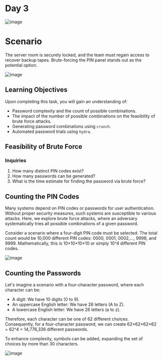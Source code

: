 # Day 3

![image](https://github.com/W4W1R3/Advent-Of-Cyber-2023-Walkthroughs/assets/57982315/40a1d025-4fe8-4490-acdd-5bcdf22193f2)

# Scenario

The server room is securely locked, and the team must regain access to recover backup tapes. Brute-forcing the PIN panel stands out as the potential option.

![image](https://github.com/W4W1R3/Advent-Of-Cyber-2023-Walkthroughs/assets/57982315/be86e8da-1c7a-4a1f-9d83-d0cc82af0cbe)


## Learning Objectives

Upon completing this task, you will gain an understanding of:

- Password complexity and the count of possible combinations.
- The impact of the number of possible combinations on the feasibility of brute force attacks.
- Generating password combinations using `crunch`.
- Automated password trials using `hydra`.

## Feasibility of Brute Force

### Inquiries

1. How many distinct PIN codes exist?
2. How many passwords can be generated?
3. What is the time estimate for finding the password via brute force?

## Counting the PIN Codes

Many systems depend on PIN codes or passwords for user authentication. Without proper security measures, such systems are susceptible to various attacks. Here, we explore brute force attacks, where an adversary systematically tries all possible combinations of a given password.

Consider a scenario where a four-digit PIN code must be selected. The total count would be 10,000 different PIN codes: 0000, 0001, 0002,..., 9998, and 9999. Mathematically, this is 10×10×10×10 or simply 10^4 different PIN codes.

![image](https://github.com/W4W1R3/Advent-Of-Cyber-2023-Walkthroughs/assets/57982315/6e1c8b72-7e67-4fcb-8f1d-7ad686b1246e)


## Counting the Passwords

Let's imagine a scenario with a four-character password, where each character can be:

- A digit: We have 10 digits (0 to 9).
- An uppercase English letter: We have 26 letters (A to Z).
- A lowercase English letter: We have 26 letters (a to z).

Therefore, each character can be one of 62 different choices. Consequently, for a four-character password, we can create 62×62×62×62 = 62^4 = 14,776,336 different passwords.

To enhance complexity, symbols can be added, expanding the set of choices by more than 30 characters.

![image](https://github.com/W4W1R3/Advent-Of-Cyber-2023-Walkthroughs/assets/57982315/cebdf03b-911a-4b72-b045-43939842a530)


